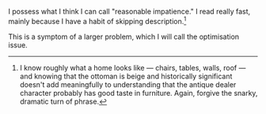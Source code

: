I possess what I think I can call "reasonable impatience." I read really fast, mainly because I have a habit of skipping description.[^1] 

This is a symptom of a larger problem, which I will call the optimisation issue. 



[^1]: I know roughly what a home looks like — chairs, tables, walls, roof — and knowing that the ottoman is beige and historically significant doesn't add meaningfully to understanding that the antique dealer character probably has good taste in furniture. Again, forgive the snarky, dramatic turn of phrase.
